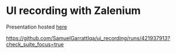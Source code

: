 # UI recording with Zalenium

Presentation hosted [here](https://gitpitch.com/samuel-garratt/ui_recording?grs=gitlab#/)

https://github.com/SamuelGarrattIqa/ui_recording/runs/421937913?check_suite_focus=true